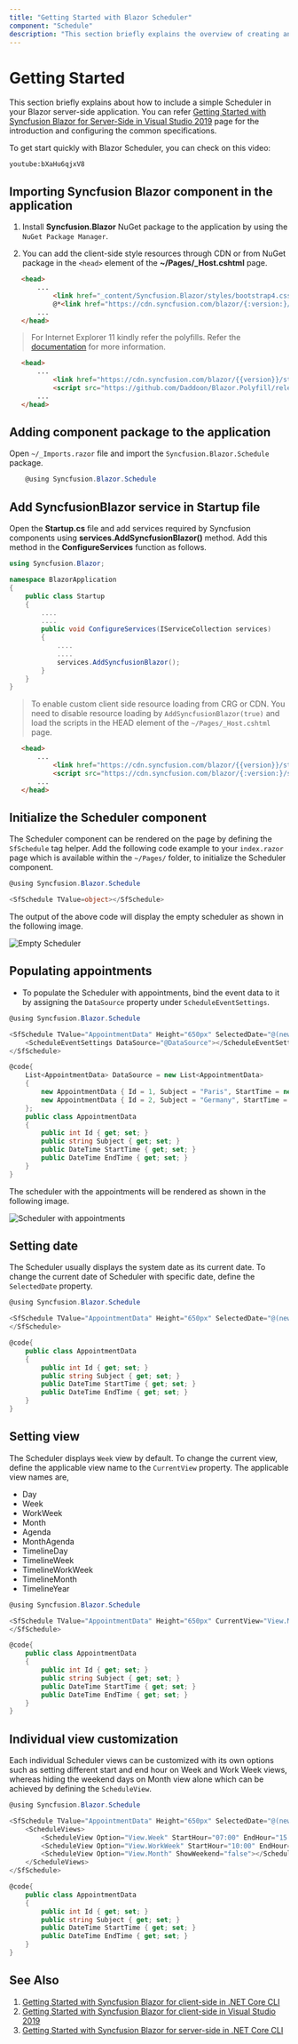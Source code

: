 ```yaml
---
title: "Getting Started with Blazor Scheduler"
component: "Schedule"
description: "This section briefly explains the overview of creating and configuring the functionalities of Scheduler component in a Blazor application using Visual Studio 2019."
---
```


# Getting Started

This section briefly explains about how to include a simple Scheduler in your Blazor server-side application. You can refer [Getting Started with Syncfusion Blazor for Server-Side in Visual Studio 2019](../getting-started/server-side-blazor/) page for the introduction and configuring the common specifications.

To get start quickly with Blazor Scheduler, you can check on this video:

`youtube:bXaHu6qjxV8`

## Importing Syncfusion Blazor component in the application

1. Install **Syncfusion.Blazor** NuGet package to the application by using the `NuGet Package Manager`.

2. You can add the client-side style resources through CDN or from NuGet package in the `<head>` element of the **~/Pages/_Host.cshtml** page.

 ```html
    <head>
        ...
            <link href="_content/Syncfusion.Blazor/styles/bootstrap4.css" rel="stylesheet" />
            @*<link href="https://cdn.syncfusion.com/blazor/{:version:}/styles/bootstrap4.css" rel="stylesheet" />*@
        ...
    </head>
```

> For Internet Explorer 11 kindly refer the polyfills. Refer the [documentation](../../common/how-to/render-blazor-server-app-in-ie/) for more information.

 ```html
    <head>
        ...
            <link href="https://cdn.syncfusion.com/blazor/{{version}}/styles/{{theme}}.css" rel="stylesheet" />
            <script src="https://github.com/Daddoon/Blazor.Polyfill/releases/download/3.0.1/blazor.polyfill.min.js"></script>
        ...
    </head>
```

## Adding component package to the application

Open `~/_Imports.razor` file and import the `Syncfusion.Blazor.Schedule` package.

```csharp
    @using Syncfusion.Blazor.Schedule
```

## Add SyncfusionBlazor service in Startup file

Open the **Startup.cs** file and add services required by Syncfusion components using  **services.AddSyncfusionBlazor()** method. Add this method in the **ConfigureServices** function as follows.

```csharp
using Syncfusion.Blazor;

namespace BlazorApplication
{
    public class Startup
    {
        ....
        ....
        public void ConfigureServices(IServiceCollection services)
        {
            ....
            ....
            services.AddSyncfusionBlazor();
        }
    }
}
```

> To enable custom client side resource loading from CRG or CDN. You need to disable resource loading by `AddSyncfusionBlazor(true)` and load the scripts in the HEAD element of the `~/Pages/_Host.cshtml` page.

 ```html
    <head>
        ...
            <link href="https://cdn.syncfusion.com/blazor/{{version}}/styles/{{theme}}.css" rel="stylesheet" />
            <script src="https://cdn.syncfusion.com/blazor/{:version:}/syncfusion-blazor.min.js"></script>
        ...
    </head>
```

## Initialize the Scheduler component

The Scheduler component can be rendered on the page by defining the `SfSchedule` tag helper. Add the following code example to your `index.razor` page which is available within the `~/Pages/` folder, to initialize the Scheduler component.

```csharp
@using Syncfusion.Blazor.Schedule

<SfSchedule TValue=object></SfSchedule>
```

The output of the above code will display the empty scheduler as shown in the following image.

![Empty Scheduler](images/scheduler.png)

## Populating appointments

* To populate the Scheduler with appointments, bind the event data to it by assigning the `DataSource` property under `ScheduleEventSettings`.

```csharp
@using Syncfusion.Blazor.Schedule

<SfSchedule TValue="AppointmentData" Height="650px" SelectedDate="@(new DateTime(2020, 2, 14))">
    <ScheduleEventSettings DataSource="@DataSource"></ScheduleEventSettings>
</SfSchedule>

@code{
    List<AppointmentData> DataSource = new List<AppointmentData>
    {
        new AppointmentData { Id = 1, Subject = "Paris", StartTime = new DateTime(2020, 2, 13, 10, 0, 0) , EndTime = new DateTime(2020, 2, 13, 12, 0, 0) },
        new AppointmentData { Id = 2, Subject = "Germany", StartTime = new DateTime(2020, 2, 15, 10, 0, 0) , EndTime = new DateTime(2020, 2, 15, 12, 0, 0) }
    };
    public class AppointmentData
    {
        public int Id { get; set; }
        public string Subject { get; set; }
        public DateTime StartTime { get; set; }
        public DateTime EndTime { get; set; }
    }
}
```

The scheduler with the appointments will be rendered as shown in the following image.

![Scheduler with appointments](images/appointments.png)

## Setting date

The Scheduler usually displays the system date as its current date. To change the current date of Scheduler with specific date, define the `SelectedDate` property.

```csharp
@using Syncfusion.Blazor.Schedule

<SfSchedule TValue="AppointmentData" Height="650px" SelectedDate="@(new DateTime(2020, 1, 10))">
</SfSchedule>

@code{
    public class AppointmentData
    {
        public int Id { get; set; }
        public string Subject { get; set; }
        public DateTime StartTime { get; set; }
        public DateTime EndTime { get; set; }
    }
}
```

## Setting view

The Scheduler displays `Week` view by default. To change the current view, define the applicable view name to the `CurrentView` property. The applicable view names are,

* Day
* Week
* WorkWeek
* Month
* Agenda
* MonthAgenda
* TimelineDay
* TimelineWeek
* TimelineWorkWeek
* TimelineMonth
* TimelineYear

```csharp
@using Syncfusion.Blazor.Schedule

<SfSchedule TValue="AppointmentData" Height="650px" CurrentView="View.Month">
</SfSchedule>

@code{
    public class AppointmentData
    {
        public int Id { get; set; }
        public string Subject { get; set; }
        public DateTime StartTime { get; set; }
        public DateTime EndTime { get; set; }
    }
}
```

## Individual view customization

Each individual Scheduler views can be customized with its own options such as setting different start and end hour on Week and Work Week views, whereas hiding the weekend days on Month view alone which can be achieved by defining the `ScheduleView`.

```csharp
@using Syncfusion.Blazor.Schedule

<SfSchedule TValue="AppointmentData" Height="650px" SelectedDate="@(new DateTime(2020, 2, 13))">
    <ScheduleViews>
        <ScheduleView Option="View.Week" StartHour="07:00" EndHour="15:00"></ScheduleView>
        <ScheduleView Option="View.WorkWeek" StartHour="10:00" EndHour="18:00"></ScheduleView>
        <ScheduleView Option="View.Month" ShowWeekend="false"></ScheduleView>
    </ScheduleViews>
</SfSchedule>

@code{
    public class AppointmentData
    {
        public int Id { get; set; }
        public string Subject { get; set; }
        public DateTime StartTime { get; set; }
        public DateTime EndTime { get; set; }
    }
}
```

## See Also

1. [Getting Started with Syncfusion Blazor for client-side in .NET Core CLI](../getting-started/blazor-webassembly-dotnet-cli/)
2. [Getting Started with Syncfusion Blazor for client-side in Visual Studio 2019](../getting-started/blazor-webassembly/)
3. [Getting Started with Syncfusion Blazor for server-side in .NET Core CLI](../getting-started/server-side-blazor-dotnet-cli/)
